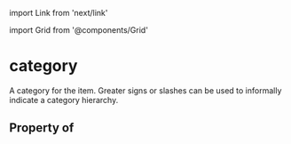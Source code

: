 import Link from 'next/link'
  
import Grid from '@components/Grid'

# category

A category for the item. Greater signs or slashes can be used to informally indicate a category hierarchy.

## Property of



